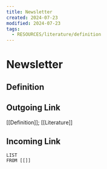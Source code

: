 ```yaml
---
title: Newsletter
created: 2024-07-23
modified: 2024-07-23
tags:
  - RESOURCES/literature/definition
---
```

# Newsletter
## Definition

## Outgoing Link
[[Definition]]; [[Literature]]
## Incoming Link
```dataview
LIST
FROM [[]]
```
